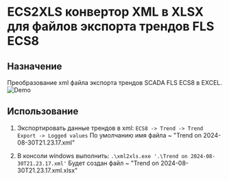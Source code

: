 # ECS2XLS конвертор XML в XLSX для файлов экспорта трендов FLS ECS8

## Назначение
Преобразование xml файла экспорта трендов SCADA FLS ECS8 в EXCEL.
![Demo](resources/xml2xls.gif)

## Использование
1. Экспортировать данные трендов в xml:
  ```ECS8 -> Trend -> Trend Export -> Logged values```
  По умолчанию имя файла ~ "Trend on 2024-08-30T21.23.17.xml"

2. В консоли windows выполнить:
  ```.\xml2xls.exe '.\Trend on 2024-08-30T21.23.17.xml'```
  Будет создан файл ~ "Trend on 2024-08-30T21.23.17.xml.xlsx"

